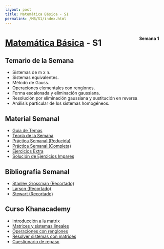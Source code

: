 ```yaml
---
layout: post
title: Matemática Básica - S1
permalink: /MB/S1/index.html
---
```


<div align='right' style='float:right'>
<h4>Semana 1</h4>
</div>
<h1 class="post-title p-name" itemprop="name headline"><a href="/MB">Matemática Básica</a> - S1</h1>

## Temario de la Semana
- Sistemas de m x n.
- Sistemas equivalentes.
- Método de Gauss.
- Operaciones elementales con renglones.
- Forma escalonada y eliminación gaussiana.
- Resolución por eliminación gaussiana y sustitución en reversa.
- Análisis particular de los sistemas homogéneos.

## Material Semanal
  - [Guía de Temas](/archivos/MB/S1/Temas)
  - [Teoría de la Semana](https://drive.google.com/file/d/16UKc8C4tibAgbzBfieTw_pWieBR3nRLB/view)
  - [Práctica Semanal (Reducida)](https://drive.google.com/file/d/1sJR8YqnEYPjM7QHtHTH-B4AWe3M8Nj7w/view)
  - [Práctica Semanal (Completa)](https://drive.google.com/file/d/1bkg1l1NBkTT72IvAnAFJYLKBoMY2Pi3F/view)
  - [Ejercicios Extra](https://drive.google.com/file/d/1rKoSGmITS0T5o5rh_7tITb7Vnnm5YMn8/view)
  - [Solución de Ejercicios Impares](/archivos/MB/S1/Soluciones)

## Bibliografía Semanal
  - [Stanley Grossman (Recortado)](/archivos/MB/S1/Grossman)
  - [Larson (Recortado)](/archivos/MB/S1/Larson)
  - [Stewart (Recortado)](/archivos/MB/S1/Stewart)

## Curso Khanacademy
  - [Introducción a la matrix](https://es.khanacademy.org/math/precalculus/x9e81a4f98389efdf:matrices/x9e81a4f98389efdf:mat-intro/v/introduction-to-the-matrix)
  - [Matrices y sistemas lineales](https://es.khanacademy.org/math/precalculus/x9e81a4f98389efdf:matrices/x9e81a4f98389efdf:representing-systems-with-matrices/a/representing-systems-with-matrices)
  - [Operaciones con renglones](https://es.khanacademy.org/math/precalculus/x9e81a4f98389efdf:matrices/x9e81a4f98389efdf:elementary-matrix-row-operations/a/matrix-row-operations)
  - [Resolver sistemas con matrices](https://es.khanacademy.org/math/precalculus/x9e81a4f98389efdf:matrices/x9e81a4f98389efdf:row-echelon-and-gaussian-elimination/v/matrices-reduced-row-echelon-form-2)
  - [Cuestionario de repaso](https://es.khanacademy.org/math/precalculus/x9e81a4f98389efdf:matrices/quiz/x9e81a4f98389efdf:matrices-quiz-1?modal=1)